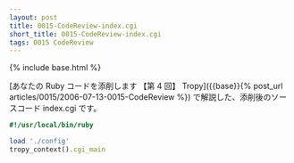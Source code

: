 ```yaml
---
layout: post
title: 0015-CodeReview-index.cgi
short_title: 0015-CodeReview-index.cgi
tags: 0015 CodeReview
---
```

{% include base.html %}


[あなたの Ruby コードを添削します 【第 4 回】 Tropy]({{base}}{% post_url articles/0015/2006-07-13-0015-CodeReview %}) で解説した、添削後のソースコード index.cgi です。

```ruby
#!/usr/local/bin/ruby

load './config'
tropy_context().cgi_main

```


